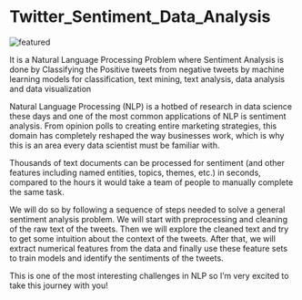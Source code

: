 # Twitter_Sentiment_Data_Analysis

![featured](https://user-images.githubusercontent.com/92082666/218293617-d8a863ec-2b3d-44bb-88f8-97899acfce3c.jpg)

It is a Natural Language Processing Problem where Sentiment Analysis is done by Classifying the Positive tweets from negative tweets by machine learning models for classification, text mining, text analysis, data analysis and data visualization

Natural Language Processing (NLP) is a hotbed of research in data science these days and one of the most common applications of NLP is sentiment analysis. From opinion polls to creating entire marketing strategies, this domain has completely reshaped the way businesses work, which is why this is an area every data scientist must be familiar with.

Thousands of text documents can be processed for sentiment (and other features including named entities, topics, themes, etc.) in seconds, compared to the hours it would take a team of people to manually complete the same task.

We will do so by following a sequence of steps needed to solve a general sentiment analysis problem. We will start with preprocessing and cleaning of the raw text of the tweets. Then we will explore the cleaned text and try to get some intuition about the context of the tweets. After that, we will extract numerical features from the data and finally use these feature sets to train models and identify the sentiments of the tweets.

This is one of the most interesting challenges in NLP so I’m very excited to take this journey with you!
